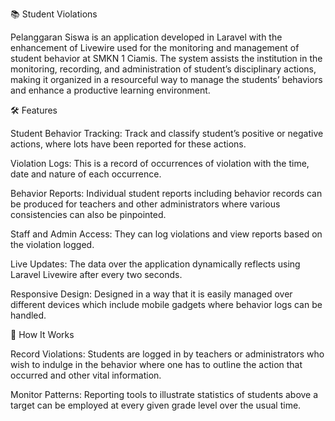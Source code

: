 📚 Student Violations

Pelanggaran Siswa is an application developed in Laravel with the enhancement of Livewire used for the monitoring and management of student behavior at SMKN 1 Ciamis. The system assists the institution in the monitoring, recording, and administration of student’s disciplinary actions, making it organized in a resourceful way to manage the students’ behaviors and enhance a productive learning environment.

🛠️ Features

Student Behavior Tracking: Track and classify student’s positive or negative actions, where lots have been reported for these actions.

Violation Logs: This is a record of occurrences of violation with the time, date and nature of each occurrence.

Behavior Reports: Individual student reports including behavior records can be produced for teachers and other administrators where various consistencies can also be pinpointed.

Staff and Admin Access: They can log violations and view reports based on the violation logged.

Live Updates: The data over the application dynamically reflects using Laravel Livewire after every two seconds.

Responsive Design: Designed in a way that it is easily managed over different devices which include mobile gadgets where behavior logs can be handled.

🚀 How It Works

Record Violations: Students are logged in by teachers or administrators who wish to indulge in the behavior where one has to outline the action that occurred and other vital information.

Monitor Patterns: Reporting tools to illustrate statistics of students above a target can be employed at every given grade level over the usual time.
